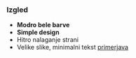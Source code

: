 ### Izgled
- **Modro bele barve**
- **Simple design**
- Hitro nalaganje strani
- Velike slike, minimalni tekst
[primerjava](https://istyle.si/)
